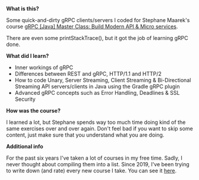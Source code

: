 **What is this?**

Some quick-and-dirty gRPC clients/servers I coded for Stephane Maarek's course [gRPC [Java] Master Class: Build Modern API & Micro services](https://www.udemy.com/course/grpc-java/).

There are even some printStackTrace(), but it got the job of learning gRPC done.

**What did I learn?**

- Inner workings of gRPC
- Differences between REST and gRPC, HTTP/1.1 and HTTP/2
- How to code Unary, Server Streaming, Client Streaming & Bi-Directional Streaming API servers/clients in Java using the Gradle gRPC plugin
- Advanced gRPC concepts such as Error Handling, Deadlines & SSL Security

**How was the course?**

I learned a lot, but Stephane spends way too much time doing kind of the same exercises over and over again. Don't feel bad if you want to skip some content, just make sure that you understand what you are doing.

**Additional info**

For the past six years I've taken a lot of courses in my free time. Sadly, I never thought about compiling them into a list. Since 2019, I've been trying to write down (and rate) every new course I take. You can see it [here](https://github.com/abrahammenendez/courses/).


